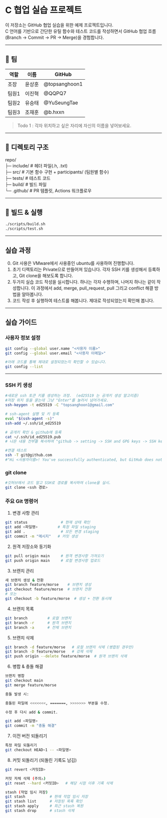 # C 협업 실습 프로젝트

이 저장소는 GitHub 협업 실습을 위한 예제 프로젝트입니다.  
C 언어를 기반으로 간단한 유틸 함수와 테스트 코드를 작성하면서 GitHub 협업 흐름(Branch → Commit → PR → Merge)을 경험합니다.

---

## 👥 팀
| 역할 | 이름 | GitHub |
|------|------|--------|
| 조장 | 윤상훈 | @topsanghoon1 |
| 팀원1 | 이진혁 | @QQPQ7 |
| 팀원2 | 유승태 | @YuSeungTae |
| 팀원3 | 조재훈 | @b.hxxn |
> Todo 1 : 각자 위치하고 싶은 자리에 자신의 이름을 넣어보세요.

---

## 📂 디렉토리 구조
repo/   
├─ include/ # 헤더 파일(.h, .txt)   
├─ src/ # 기본 함수 구현 + participants/ (팀원별 함수)   
├─ tests/ # 테스트 코드   
├─ build/ # 빌드 파일   
└─ .github/ # PR 템플릿, Actions 워크플로우   

---

## 🚀 빌드 & 실행
```bash
./scripts/build.sh
./scripts/test.sh
```

---

## 실습 과정

0. Git 사용은 VMware에서 사용중인 ubuntu를 사용하여 진행합니다.
1. 초기 디렉토리는 Private으로 만들어져 있습니다. 각자 SSH 키를 생성해서 등록하고, Git clone을 해보도록 합니다.
2. 두가지 실습 코드 작성을 실시합니다. 하나는 각자 수행하며, 나머지 하나는 같이 작성합니다. 이 과정에서 add, merge, pull_request, pull 그리고 conflict 해결 방법을 알아봅니다.
3. 코드 작성 후 실행하여 테스트를 해봅니다. 제대로 작성되었는지 확인해 봅니다.

---

## 실습 가이드

### 사용자 정보 설정

``` bash
git config --global user.name "<사용자 이름>"
git config --global user.email "<사용자 이메일>"

#아래 코드를 통해 제대로 설정되었는지 확인할 수 있습니다.
git config --list
```

---

### SSH 키 생성

``` bash
#새로운 ssh 토큰 키를 생성하는 과정.  (ed25519 는 공개키 생성 알고리즘)
#저장 위치 등을 묻는데 그냥 "Enter"를 눌러서 넘어가세요.
ssh-keygen -t ed25519 -C "topsanghoon1@gmail.com"

# ssh-agent 실행 및 키 등록
eval "$(ssh-agent -s)"
ssh-add ~/.ssh/id_ed25519

# 공개키 확인 & github에 등록
cat ~/.ssh/id_ed25519.pub
# 나온 내용 전부를 복사하여 "github -> setting -> SSH and GPG keys -> SSH keys에 추가" 에 넣어 저장합니다.

#연결 테스트
ssh -T git@github.com
#"Hi <사용자이름>! You've successfully authenticated, but GitHub does not provide shell access." 가 나오면 성공

```

### git clone

``` bash
#깃허브에서 코드 말고 SSH로 경로를 복사하여 clone을 실시.
git clone <ssh 경로>
```

### 주요 Git 명령어

1. 변경 사항 관리
```bash
git status               # 현재 상태 확인
git add <파일명>         # 특정 파일 staging
git add .                # 모든 변경 staging
git commit -m "메시지"   # 커밋 생성
```

2. 원격 저장소와 동기화
```bash
git pull origin main     # 원격 변경사항 가져오기
git push origin main     # 로컬 변경사항 업로드
```

3. 브랜치 관리
```bash
새 브랜치 생성 & 전환
git branch feature/morse    # 브랜치 생성
git checkout feature/morse  # 브랜치 전환
# 또는
git checkout -b feature/morse  # 생성 + 전환 동시에
```

4. 브랜치 목록
```bash
git branch         # 로컬 브랜치
git branch -r      # 원격 브랜치
git branch -a      # 전체 브랜치
```

5. 브랜치 삭제
```bash
git branch -d feature/morse   # 로컬 브랜치 삭제 (병합된 경우만)
git branch -D feature/morse   # 강제 삭제
git push origin --delete feature/morse  # 원격 브랜치 삭제
```

6. 병합 & 충돌 해결
```bash
브랜치 병합
git checkout main
git merge feature/morse

충돌 발생 시:

충돌된 파일에 <<<<<<<, =======, >>>>>>> 부분을 수정.

수정 후 다시 add & commit.

git add <파일명>
git commit -m "충돌 해결"
```

7. 이전 버전 되돌리기
```bash
특정 파일 되돌리기
git checkout HEAD~1 -- <파일명>
```

8. 커밋 되돌리기 (되돌린 기록도 남김)
```bash
git revert <커밋ID>

커밋 자체 삭제 (주의⚠)
git reset --hard <커밋ID>   # 해당 시점 이후 기록 삭제

stash (작업 임시 저장)
git stash           # 현재 작업 임시 저장
git stash list      # 저장된 목록 확인
git stash apply     # 최근 stash 복원
git stash drop      # stash 삭제
```
